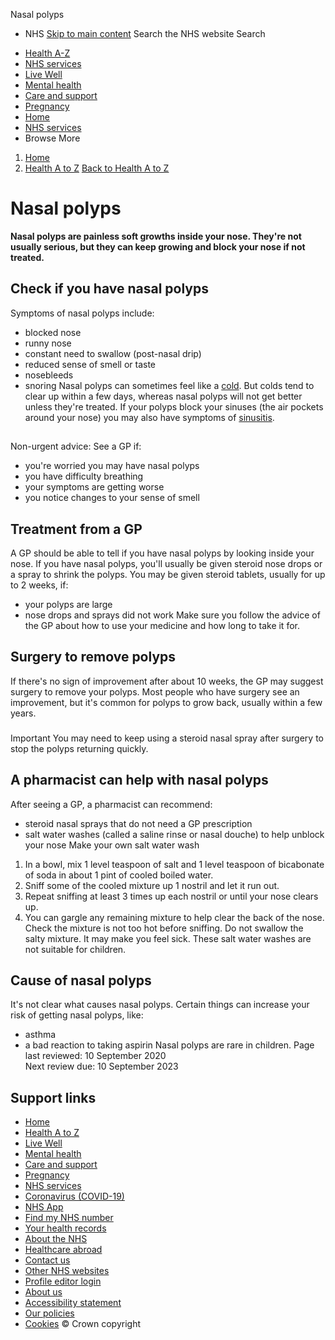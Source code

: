 
Nasal polyps
 - NHS
[Skip to main content](#maincontent)
Search the NHS website
Search
* [Health A-Z](/conditions/)
* [NHS services](/nhs-services/)
* [Live Well](/live-well/)
* [Mental health](/mental-health/)
* [Care and support](/conditions/social-care-and-support-guide/)
* [Pregnancy](/pregnancy/)
* [Home](/)
* [NHS services](/nhs-services/)
* Browse
 More
1. [Home](/)
2. [Health A to Z](/conditions/)
[Back to 
 Health A to Z](/conditions/) 
# Nasal polyps
**Nasal polyps are painless soft growths inside your nose. They're not usually serious, but they can keep growing and block your nose if not treated.**
## Check if you have nasal polyps
Symptoms of nasal polyps include:
* blocked nose
* runny nose
* constant need to swallow (post-nasal drip)
* reduced sense of smell or taste
* nosebleeds
* snoring
Nasal polyps can sometimes feel like a [cold](/conditions/common-cold/). But colds tend to clear up within a few days, whereas nasal polyps will not get better unless they're treated.
If your polyps block your sinuses (the air pockets around your nose) you may also have symptoms of [sinusitis](/conditions/sinusitis-sinus-infection/).
## 
Non-urgent advice: See a GP if:
* you're worried you may have nasal polyps
* you have difficulty breathing
* your symptoms are getting worse
* you notice changes to your sense of smell
## Treatment from a GP
A GP should be able to tell if you have nasal polyps by looking inside your nose.
If you have nasal polyps, you'll usually be given steroid nose drops or a spray to shrink the polyps.
You may be given steroid tablets, usually for up to 2 weeks, if:
* your polyps are large
* nose drops and sprays did not work
Make sure you follow the advice of the GP about how to use your medicine and how long to take it for.
## Surgery to remove polyps
If there's no sign of improvement after about 10 weeks, the GP may suggest surgery to remove your polyps.
Most people who have surgery see an improvement, but it's common for polyps to grow back, usually within a few years.
### 
 
 Important
You may need to keep using a steroid nasal spray after surgery to stop the polyps returning quickly.
## A pharmacist can help with nasal polyps
After seeing a GP, a pharmacist can recommend:
* steroid nasal sprays that do not need a GP prescription
* salt water washes (called a saline rinse or nasal douche) to help unblock your nose
 Make your own salt water wash
 
1. In a bowl, mix 1 level teaspoon of salt and 1 level teaspoon of bicabonate of soda in about 1 pint of cooled boiled water.
2. Sniff some of the cooled mixture up 1 nostril and let it run out.
3. Repeat sniffing at least 3 times up each nostril or until your nose clears up.
4. You can gargle any remaining mixture to help clear the back of the nose.
Check the mixture is not too hot before sniffing. Do not swallow the salty mixture. It may make you feel sick.
These salt water washes are not suitable for children.
## Cause of nasal polyps
It's not clear what causes nasal polyps.
Certain things can increase your risk of getting nasal polyps, like:
* asthma
* a bad reaction to taking aspirin
Nasal polyps are rare in children.
 Page last reviewed: 10 September 2020  
 Next review due: 10 September 2023
 
## Support links
* [Home](/)
* [Health A to Z](/conditions/)
* [Live Well](/live-well/)
* [Mental health](/mental-health/)
* [Care and support](/conditions/social-care-and-support-guide/)
* [Pregnancy](/pregnancy/)
* [NHS services](/nhs-services/)
* [Coronavirus (COVID-19)](/conditions/coronavirus-covid-19/)
* [NHS App](/nhs-app/)
* [Find my NHS number](/nhs-services/online-services/find-nhs-number/)
* [Your health records](/using-the-nhs/about-the-nhs/your-health-records/)
* [About the NHS](/using-the-nhs/about-the-nhs/)
* [Healthcare abroad](/using-the-nhs/healthcare-abroad/apply-for-a-free-uk-global-health-insurance-card-ghic/)
* [Contact us](/contact-us/)
* [Other NHS websites](/nhs-sites/)
* [Profile editor login](/our-policies/profile-editor-login/)
* [About us](/about-us/)
* [Accessibility statement](/accessibility-statement/)
* [Our policies](/our-policies/)
* [Cookies](/our-policies/cookies-policy/)
© Crown copyright
